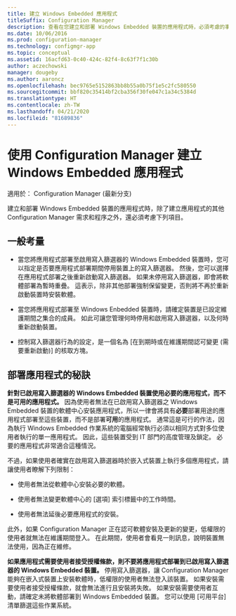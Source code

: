 ```yaml
---
title: 建立 Windows Embedded 應用程式
titleSuffix: Configuration Manager
description: 查看在您建立和部署 Windows Embedded 裝置的應用程式時，必須考慮的事項。
ms.date: 10/06/2016
ms.prod: configuration-manager
ms.technology: configmgr-app
ms.topic: conceptual
ms.assetid: 16acfd63-0c40-424c-82f4-8c63f7f1c30b
author: aczechowski
manager: dougeby
ms.author: aaroncz
ms.openlocfilehash: bec9765e5152863bb8b55a0b75f1e5c2fc580550
ms.sourcegitcommit: bbf820c35414bf2cba356f30fe047c1a34c5384d
ms.translationtype: HT
ms.contentlocale: zh-TW
ms.lasthandoff: 04/21/2020
ms.locfileid: "81689836"
---
```

# <a name="create-windows-embedded-applications-with-configuration-manager"></a>使用 Configuration Manager 建立 Windows Embedded 應用程式

適用於：  Configuration Manager (最新分支)

建立和部署 Windows Embedded 裝置的應用程式時，除了建立應用程式的其他 Configuration Manager 需求和程序之外，還必須考慮下列項目。  

## <a name="general-considerations"></a>一般考量  

-   當您將應用程式部署至啟用寫入篩選器的 Windows Embedded 裝置時，您可以指定是否要應用程式部署期間停用裝置上的寫入篩選器。 然後，您可以選擇在應用程式部署之後重新啟動寫入篩選器。 如果未停用寫入篩選器，即會將軟體部署為暫時重疊。 這表示，除非其他部署強制保留變更，否則將不再於重新啟動裝置時安裝軟體。  

-   當您將應用程式部署至 Windows Enbedded 裝置時，請確定裝置是已設定維護期間之集合的成員。 如此可讓您管理何時停用和啟用寫入篩選器，以及何時重新啟動裝置。  

-   控制寫入篩選器行為的設定，是一個名為 [在到期時或在維護期間認可變更 (需要重新啟動)]  的核取方塊。  

## <a name="tips-for-deploying-applications"></a>部署應用程式的秘訣  

**針對已啟用寫入篩選器的 Windows Embedded 裝置使用必要的應用程式，而不是可用的應用程式。** 因為使用者無法在已啟用寫入篩選器之 Windows Embedded 裝置的軟體中心安裝應用程式，所以一律會將具有**必要**部署用途的應用程式部署至這些裝置，而不是部署**可用**的應用程式。 通常這是可行的作法，因為執行 Windows Embedded 作業系統的電腦經常執行必須以相同方式對多位使用者執行的單一應用程式。 因此，這些裝置受到 IT 部門的高度管理及鎖定。 必要的應用程式非常適合這種情況。

 不過，如果使用者確實在啟用寫入篩選器時於嵌入式裝置上執行多個應用程式，請讓使用者瞭解下列限制：  

-   使用者無法從軟體中心安裝必要的軟體。  

-   使用者無法變更軟體中心的 [選項] 索引標籤中的工作時間。  

-   使用者無法延後必要應用程式的安裝。  

此外，如果 Configuration Manager 正在認可軟體安裝及更新的變更，低權限的使用者就無法在維護期間登入。 在此期間，使用者會看見一則訊息，說明裝置無法使用，因為正在維修。  

**如果應用程式需要使用者接受授權條款，則不要將應用程式部署到已啟用寫入篩選器的 Windows Embedded 裝置。** 停用寫入篩選器，讓 Configuration Manager 能夠在嵌入式裝置上安裝軟體時，低權限的使用者無法登入該裝置。 如果安裝需要使用者接受授權條款，就會無法進行且安裝將失敗。 如果安裝需要使用者互動，請確定未將軟體部署到 Windows Embedded 裝置。 您可以使用 [可用平台] 清單篩選這些作業系統。  
